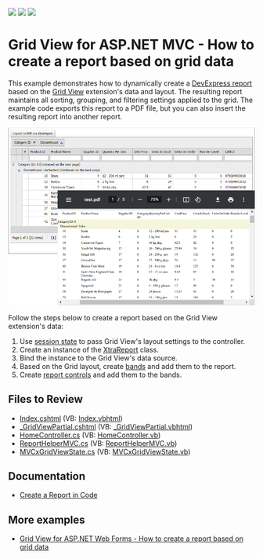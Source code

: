 <!-- default badges list -->
![](https://img.shields.io/endpoint?url=https://codecentral.devexpress.com/api/v1/VersionRange/128551286/22.2.3%2B)
[![](https://img.shields.io/badge/Open_in_DevExpress_Support_Center-FF7200?style=flat-square&logo=DevExpress&logoColor=white)](https://supportcenter.devexpress.com/ticket/details/E4755)
[![](https://img.shields.io/badge/📖_How_to_use_DevExpress_Examples-e9f6fc?style=flat-square)](https://docs.devexpress.com/GeneralInformation/403183)
<!-- default badges end -->
# Grid View for ASP.NET MVC - How to create a report based on grid data
This example demonstrates how to dynamically create a [DevExpress report](https://docs.devexpress.com/XtraReports/DevExpress.XtraReports.UI.XtraReport) based on the [Grid View](https://docs.devexpress.com/AspNetMvc/DevExpress.Web.Mvc.GridViewExtension) extension's data and layout. The resulting report maintains all sorting, grouping, and filtering settings applied to the grid. The example code exports this report to a PDF file, but you can also insert the resulting report into another report.

![Create a Report Based on Grid View Data](image.png)

Follow the steps below to create a report based on the Grid View extension's data:

1. Use [session state](https://learn.microsoft.com/en-us/previous-versions/ms178586(v=vs.140)) to pass Grid View's layout settings to the controller.
2. Create an instance of the [XtraReport](https://docs.devexpress.com/XtraReports/DevExpress.XtraReports.UI.XtraReport) class.
3. Bind the instance to the Grid View's data source.
4. Based on the Grid layout, create [bands](https://docs.devexpress.com/XtraReports/2587/detailed-guide-to-devexpress-reporting/introduction-to-banded-reports) and add them to the report.
5. Create [report controls](https://docs.devexpress.com/XtraReports/2605/detailed-guide-to-devexpress-reporting/use-report-controls) and add them to the bands.

## Files to Review

* [Index.cshtml](./CS/E4755/Views/Home/Index.cshtml) (VB: [Index.vbhtml](./VB/E4755/Views/Home/Index.vbhtml))
* [_GridViewPartial.cshtml](./CS/E4755/Views/Home/_GridViewPartial.cshtml) (VB: [_GridViewPartial.vbhtml](./VB/E4755/Views/Home/_GridViewPartial.vbhtml))
* [HomeController.cs](./CS/E4755/Controllers/HomeController.cs) (VB: [HomeController.vb](./VB/E4755/Controllers/HomeController.vb))
* [ReportHelperMVC.cs](./CS/E4755/Models/ReportHelperMVC.cs) (VB: [ReportHelperMVC.vb](./VB/E4755/Models/ReportHelperMVC.vb))
* [MVCxGridViewState.cs](./CS/E4755/Models/MVCxGridViewState.cs) (VB: [MVCxGridViewState.vb](./VB/E4755/Models/MVCxGridViewState.vb))

## Documentation

* [Create a Report in Code](https://docs.devexpress.com/XtraReports/115726/detailed-guide-to-devexpress-reporting/reporting-api/create-reports-in-code)

## More examples

* [Grid View for ASP.NET Web Forms - How to create a report based on grid data](https://github.com/DevExpress-Examples/asp-net-web-forms-gridview-create-report-based-on-grid-layout)


